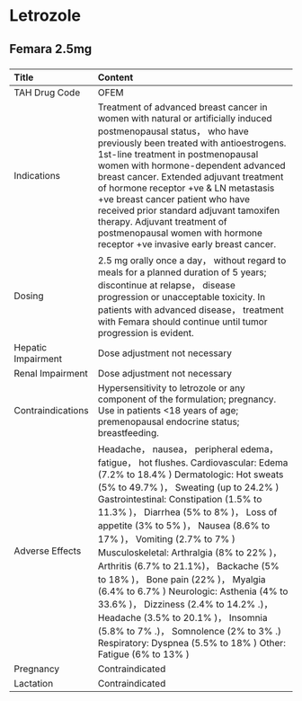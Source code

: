 # Letrozole

## Femara 2.5mg

##### 

| Title              | Content                                                                                                                                                                                                                                                                                                                                                                                                                                                                                                                                                                                                                                                                                   |
|:-------------------|:------------------------------------------------------------------------------------------------------------------------------------------------------------------------------------------------------------------------------------------------------------------------------------------------------------------------------------------------------------------------------------------------------------------------------------------------------------------------------------------------------------------------------------------------------------------------------------------------------------------------------------------------------------------------------------------|
| TAH Drug Code      | OFEM                                                                                                                                                                                                                                                                                                                                                                                                                                                                                                                                                                                                                                                                                      |
| Indications        | Treatment of advanced breast cancer in women with natural or artificially induced postmenopausal status， who have previously been treated with antioestrogens. 1st-line treatment in postmenopausal women with hormone-dependent advanced breast cancer. Extended adjuvant treatment of hormone receptor +ve & LN metastasis +ve breast cancer patient who have received prior standard adjuvant tamoxifen therapy. Adjuvant treatment of postmenopausal women with hormone receptor +ve invasive early breast cancer.                                                                                                                                                                   |
| Dosing             | 2.5 mg orally once a day， without regard to meals for a planned duration of 5 years; discontinue at relapse， disease progression or unacceptable toxicity. In patients with advanced disease， treatment with Femara should continue until tumor progression is evident.                                                                                                                                                                                                                                                                                                                                                                                                                |
| Hepatic Impairment | Dose adjustment not necessary                                                                                                                                                                                                                                                                                                                                                                                                                                                                                                                                                                                                                                                             |
| Renal Impairment   | Dose adjustment not necessary                                                                                                                                                                                                                                                                                                                                                                                                                                                                                                                                                                                                                                                             |
| Contraindications  | Hypersensitivity to letrozole or any component of the formulation; pregnancy. Use in patients <18 years of age; premenopausal endocrine status; breastfeeding.                                                                                                                                                                                                                                                                                                                                                                                                                                                                                                                            |
| Adverse Effects    | Headache， nausea， peripheral edema， fatigue， hot flushes. Cardiovascular: Edema (7.2% to 18.4% ) Dermatologic: Hot sweats (5% to 49.7% )， Sweating (up to 24.2% ) Gastrointestinal: Constipation (1.5% to 11.3% )， Diarrhea (5% to 8% )， Loss of appetite (3% to 5% )， Nausea (8.6% to 17% )， Vomiting (2.7% to 7% ) Musculoskeletal: Arthralgia (8% to 22% )， Arthritis (6.7% to 21.1%)， Backache (5% to 18% )， Bone pain (22% )， Myalgia (6.4% to 6.7% ) Neurologic: Asthenia (4% to 33.6% )， Dizziness (2.4% to 14.2% .)， Headache (3.5% to 20.1% )， Insomnia (5.8% to 7% .)， Somnolence (2% to 3% .) Respiratory: Dyspnea (5.5% to 18% ) Other: Fatigue (6% to 13% ) |
| Pregnancy          | Contraindicated                                                                                                                                                                                                                                                                                                                                                                                                                                                                                                                                                                                                                                                                           |
| Lactation          | Contraindicated                                                                                                                                                                                                                                                                                                                                                                                                                                                                                                                                                                                                                                                                           |

